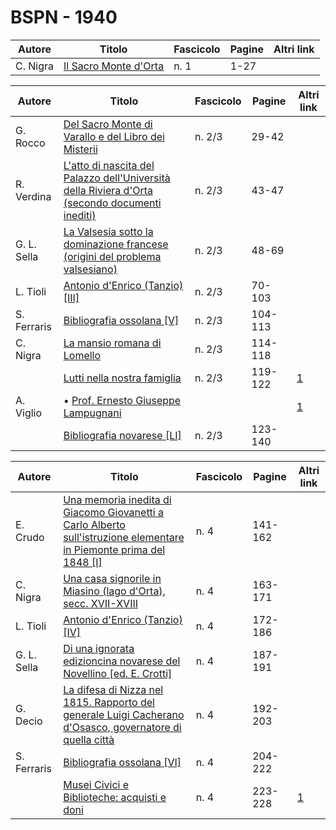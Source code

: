 # BSPN - 1940

| Autore   | Titolo                                                                     | Fascicolo | Pagine | Altri link |
|----------|----------------------------------------------------------------------------|-----------|--------|------------|
| C. Nigra | [Il Sacro Monte d'Orta](https://en.calameo.com/read/007260735475462aec79e) | n. 1      | 1-27   |            |

| Autore      | Titolo                                                                                                                                              | Fascicolo | Pagine  | Altri link                                             |
|-------------|-----------------------------------------------------------------------------------------------------------------------------------------------------|-----------|---------|--------------------------------------------------------|
| G. Rocco    | [Del Sacro Monte di Varallo e del Libro dei Misterii](https://en.calameo.com/read/0072607353cf1701c8909)                                            | n. 2/3    | 29-42   |                                                        |
| R. Verdina  | [L'atto di nascita del Palazzo dell'Università della Riviera d'Orta (secondo documenti inediti)](https://en.calameo.com/read/0072607353cf1701c8909) | n. 2/3    | 43-47   |                                                        |
| G. L. Sella | [La Valsesia sotto la dominazione francese (origini del problema valsesiano)](https://en.calameo.com/read/0072607353cf1701c8909)                    | n. 2/3    | 48-69   |                                                        |
| L. Tioli    | [Antonio d'Enrico (Tanzio) [III]](https://en.calameo.com/read/0072607353cf1701c8909)                                                                | n. 2/3    | 70-103  |                                                        |
| S. Ferraris | [Bibliografia ossolana [V]](https://en.calameo.com/read/0072607353cf1701c8909)                                                                      | n. 2/3    | 104-113 |                                                        |
| C. Nigra    | [La mansio romana di Lomello](https://en.calameo.com/read/0072607353cf1701c8909)                                                                    | n. 2/3    | 114-118 |                                                        |
|             | [Lutti nella nostra famiglia](http://www.ssno.it/BSPNo/bspn_not40.html#402)                                                                         | n. 2/3    | 119-122 | [1](https://en.calameo.com/read/0072607353cf1701c8909) |
| A. Viglio   | • [Prof. Ernesto Giuseppe Lampugnani](http://www.ssno.it/BSPNo/bspn_not40.html#402lamp)                                                             |           |         | [1](https://en.calameo.com/read/0072607353cf1701c8909) |
|             | [Bibliografia novarese [LI]](https://en.calameo.com/read/0072607353cf1701c8909)                                                                     | n. 2/3    | 123-140 |                                                        |

| Autore      | Titolo                                                                                                                                                                   | Fascicolo | Pagine  | Altri link                                             |
|-------------|--------------------------------------------------------------------------------------------------------------------------------------------------------------------------|-----------|---------|--------------------------------------------------------|
| E. Crudo    | [Una memoria inedita di Giacomo Giovanetti a Carlo Alberto sull'istruzione elementare in Piemonte prima del 1848 [I]](https://en.calameo.com/read/007260735727b1e3a1ce2) | n. 4      | 141-162 |                                                        |
| C. Nigra    | [Una casa signorile in Miasino (lago d'Orta), secc. XVII-XVIII](https://en.calameo.com/read/007260735727b1e3a1ce2)                                                       | n. 4      | 163-171 |                                                        |
| L. Tioli    | [Antonio d'Enrico (Tanzio) [IV]](https://en.calameo.com/read/007260735727b1e3a1ce2)                                                                                      | n. 4      | 172-186 |                                                        |
| G. L. Sella | [Di una ignorata edizioncina novarese del Novellino [ed. E. Crotti]](https://en.calameo.com/read/007260735727b1e3a1ce2)                                                  | n. 4      | 187-191 |                                                        |
| G. Decio    | [La difesa di Nizza nel 1815. Rapporto del generale Luigi Cacherano d'Osasco, governatore di quella città](https://en.calameo.com/read/007260735727b1e3a1ce2)            | n. 4      | 192-203 |                                                        |
| S. Ferraris | [Bibliografia ossolana [VI]](https://en.calameo.com/read/007260735727b1e3a1ce2)                                                                                          | n. 4      | 204-222 |                                                        |
|             | [Musei Civici e Biblioteche: acquisti e doni](http://www.ssno.it/BSPNo/bspn_not40.html#404)                                                                              | n. 4      | 223-228 | [1](https://en.calameo.com/read/007260735727b1e3a1ce2) |

